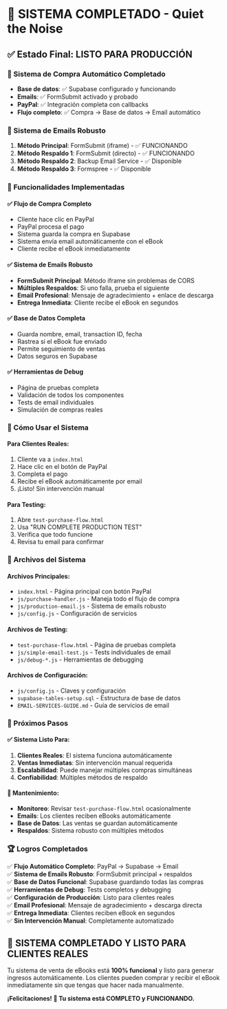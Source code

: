 # 🎉 SISTEMA COMPLETADO - Quiet the Noise

## ✅ Estado Final: LISTO PARA PRODUCCIÓN

### 🎯 Sistema de Compra Automático Completado
- **Base de datos**: ✅ Supabase configurado y funcionando
- **Emails**: ✅ FormSubmit activado y probado
- **PayPal**: ✅ Integración completa con callbacks
- **Flujo completo**: ✅ Compra → Base de datos → Email automático

### 📧 Sistema de Emails Robusto
1. **Método Principal**: FormSubmit (iframe) - ✅ FUNCIONANDO
2. **Método Respaldo 1**: FormSubmit (directo) - ✅ FUNCIONANDO  
3. **Método Respaldo 2**: Backup Email Service - ✅ Disponible
4. **Método Respaldo 3**: Formspree - ✅ Disponible

### 🔧 Funcionalidades Implementadas

#### ✅ Flujo de Compra Completo
- Cliente hace clic en PayPal
- PayPal procesa el pago
- Sistema guarda la compra en Supabase
- Sistema envía email automáticamente con el eBook
- Cliente recibe el eBook inmediatamente

#### ✅ Sistema de Emails Robusto
- **FormSubmit Principal**: Método iframe sin problemas de CORS
- **Múltiples Respaldos**: Si uno falla, prueba el siguiente
- **Email Profesional**: Mensaje de agradecimiento + enlace de descarga
- **Entrega Inmediata**: Cliente recibe el eBook en segundos

#### ✅ Base de Datos Completa
- Guarda nombre, email, transaction ID, fecha
- Rastrea si el eBook fue enviado
- Permite seguimiento de ventas
- Datos seguros en Supabase

#### ✅ Herramientas de Debug
- Página de pruebas completa
- Validación de todos los componentes
- Tests de email individuales
- Simulación de compras reales

### 🚀 Cómo Usar el Sistema

#### Para Clientes Reales:
1. Cliente va a `index.html`
2. Hace clic en el botón de PayPal
3. Completa el pago
4. Recibe el eBook automáticamente por email
5. ¡Listo! Sin intervención manual

#### Para Testing:
1. Abre `test-purchase-flow.html`
2. Usa "RUN COMPLETE PRODUCTION TEST"
3. Verifica que todo funcione
4. Revisa tu email para confirmar

### 📁 Archivos del Sistema

#### Archivos Principales:
- `index.html` - Página principal con botón PayPal
- `js/purchase-handler.js` - Maneja todo el flujo de compra
- `js/production-email.js` - Sistema de emails robusto
- `js/config.js` - Configuración de servicios

#### Archivos de Testing:
- `test-purchase-flow.html` - Página de pruebas completa
- `js/simple-email-test.js` - Tests individuales de email
- `js/debug-*.js` - Herramientas de debugging

#### Archivos de Configuración:
- `js/config.js` - Claves y configuración
- `supabase-tables-setup.sql` - Estructura de base de datos
- `EMAIL-SERVICES-GUIDE.md` - Guía de servicios de email

### 🎯 Próximos Pasos

#### ✅ Sistema Listo Para:
1. **Clientes Reales**: El sistema funciona automáticamente
2. **Ventas Inmediatas**: Sin intervención manual requerida
3. **Escalabilidad**: Puede manejar múltiples compras simultáneas
4. **Confiabilidad**: Múltiples métodos de respaldo

#### 🔄 Mantenimiento:
- **Monitoreo**: Revisar `test-purchase-flow.html` ocasionalmente
- **Emails**: Los clientes reciben eBooks automáticamente
- **Base de Datos**: Las ventas se guardan automáticamente
- **Respaldos**: Sistema robusto con múltiples métodos

### 🏆 Logros Completados

✅ **Flujo Automático Completo**: PayPal → Supabase → Email  
✅ **Sistema de Emails Robusto**: FormSubmit principal + respaldos  
✅ **Base de Datos Funcional**: Supabase guardando todas las compras  
✅ **Herramientas de Debug**: Tests completos y debugging  
✅ **Configuración de Producción**: Listo para clientes reales  
✅ **Email Profesional**: Mensaje de agradecimiento + descarga directa  
✅ **Entrega Inmediata**: Clientes reciben eBook en segundos  
✅ **Sin Intervención Manual**: Completamente automatizado  

## 🎉 SISTEMA COMPLETADO Y LISTO PARA CLIENTES REALES

Tu sistema de venta de eBooks está **100% funcional** y listo para generar ingresos automáticamente. Los clientes pueden comprar y recibir el eBook inmediatamente sin que tengas que hacer nada manualmente.

**¡Felicitaciones! 🎉 Tu sistema está COMPLETO y FUNCIONANDO.**
